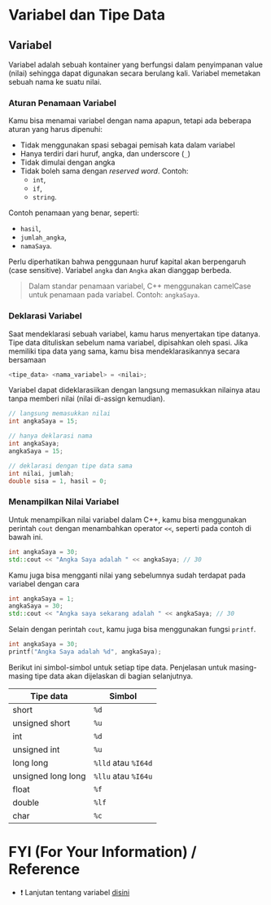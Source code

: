 # Variabel dan Tipe Data


## Variabel

Variabel adalah sebuah kontainer yang berfungsi dalam penyimpanan value (nilai) sehingga dapat digunakan secara berulang kali. Variabel memetakan sebuah nama ke suatu nilai.

### Aturan Penamaan Variabel

Kamu bisa menamai variabel dengan nama apapun, tetapi ada beberapa aturan yang harus dipenuhi:

- Tidak menggunakan spasi sebagai pemisah kata dalam variabel
- Hanya terdiri dari huruf, angka, dan underscore (`_`)
- Tidak dimulai dengan angka
- Tidak boleh sama dengan *reserved word*. 
Contoh: 
    - `int`,
    - `if`, 
    - `string`.

Contoh penamaan yang benar, seperti:
- `hasil`, 
- `jumlah_angka`,
- `namaSaya`. 

Perlu diperhatikan bahwa penggunaan huruf kapital akan berpengaruh (case sensitive). Variabel `angka` dan `Angka` akan dianggap berbeda.

> Dalam standar penamaan variabel, C++ menggunakan camelCase untuk penamaan pada variabel. Contoh: `angkaSaya`.
> 

### Deklarasi Variabel

Saat mendeklarasi sebuah variabel, kamu harus menyertakan tipe datanya. Tipe data dituliskan sebelum nama variabel, dipisahkan oleh spasi. Jika memiliki tipa data yang sama, kamu bisa mendeklarasikannya secara bersamaan

```cpp
<tipe_data> <nama_variabel> = <nilai>;
```

Variabel dapat dideklarasiikan dengan langsung memasukkan nilainya atau tanpa memberi nilai (nilai di-assign kemudian).

```cpp
// langsung memasukkan nilai
int angkaSaya = 15;

// hanya deklarasi nama
int angkaSaya;
angkaSaya = 15;

// deklarasi dengan tipe data sama
int nilai, jumlah;
double sisa = 1, hasil = 0;
```

### Menampilkan Nilai Variabel

Untuk menampilkan nilai variabel dalam C++, kamu bisa menggunakan perintah `cout` dengan menambahkan operator `<<`, seperti pada contoh di bawah ini.

```cpp
int angkaSaya = 30;
std::cout << "Angka Saya adalah " << angkaSaya; // 30
```

Kamu juga bisa mengganti nilai yang sebelumnya sudah terdapat pada variabel dengan cara

```cpp
int angkaSaya = 1;
angkaSaya = 30;
std::cout << "Angka saya sekarang adalah " << angkaSaya; // 30
```

Selain dengan perintah `cout`, kamu juga bisa menggunakan fungsi `printf`.

```cpp
int angkaSaya = 30;
printf("Angka Saya adalah %d", angkaSaya);
```

Berikut ini simbol-simbol untuk setiap tipe data. Penjelasan untuk masing-masing tipe data akan dijelaskan di bagian selanjutnya.

| Tipe data | Simbol |
| - | - |
| short | `%d` |
| unsigned short | `%u` |
| int | `%d` |
| unsigned int | `%u` |
| long long | `%lld` atau `%I64d` |
| unsigned long long | `%llu` atau `%I64u` |
| float | `%f` |
| double | `%lf` |
| char | `%c` |

# FYI (For Your Information) / Reference
- :exclamation: Lanjutan tentang variabel [disini](https://www.youtube.com/watch?v=vnYWr7jFl5M&list=PLZS-MHyEIRo4Ze0bbGB1WKBSNMPzi-eWI&index=12)